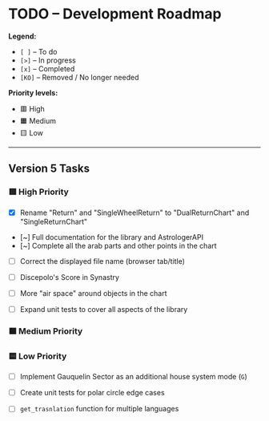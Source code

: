 # TODO – Development Roadmap

**Legend:**

- `[ ]` – To do  
- `[>]` – In progress  
- `[x]` – Completed  
- `[KO]` – Removed / No longer needed  

**Priority levels:**
- 🟥 High  
- 🟧 Medium  
- 🟨 Low  

---

## Version 5 Tasks

### 🟥 High Priority

- [x] Rename "Return" and "SingleWheelReturn" to "DualReturnChart" and "SingleReturnChart"
- [~] Full documentation for the library and AstrologerAPI
- [~] Complete all the arab parts and other points in the chart 
- [ ] Correct the displayed file name (browser tab/title)
- [ ] Discepolo's Score in Synastry
- [ ] More "air space" around objects in the chart
- [ ] Expand unit tests to cover all aspects of the library


### 🟧 Medium Priority


### 🟨 Low Priority

- [ ] Implement Gauquelin Sector as an additional house system mode (`G`)
- [ ] Create unit tests for polar circle edge cases
- [ ] `get_trasnlation` function for multiple languages


